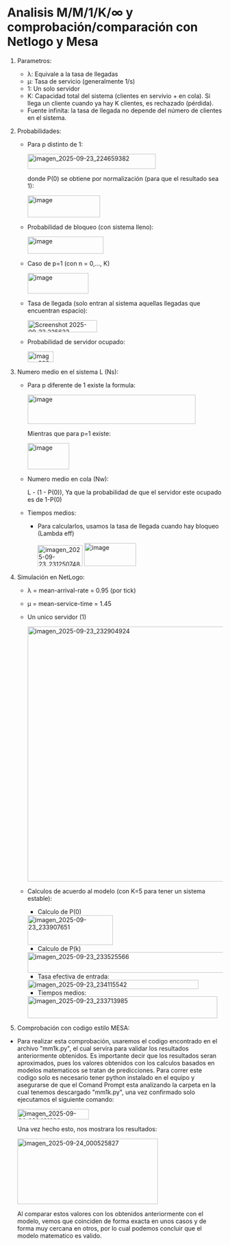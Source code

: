 # Analisis M/M/1/K/∞ y comprobación/comparación con Netlogo y Mesa

1) Parametros:

   - λ: Equivale a la tasa de llegadas
   - μ: Tasa de servicio (generalmente 1/s)
   - 1: Un solo servidor
   - K: Capacidad total del sistema (clientes en servivio + en cola). Si llega un cliente cuando ya hay K clientes, es rechazado (pérdida).
   - Fuente infinita: la tasa de llegada no depende del número de clientes en el sistema.

2) Probabilidades:

   - Para p distinto de 1:

     <img width="299" height="35" alt="imagen_2025-09-23_224659382" src="https://github.com/user-attachments/assets/32e5637b-8e99-467e-896c-18b6ada0780c" />

     donde P(0) se obtiene por normalización (para que el resultado sea 1):

     <img width="169" height="51" alt="image" src="https://github.com/user-attachments/assets/9b46263e-7f66-4456-9281-48eb9848fe05" />


   - Probabilidad de bloqueo (con sistema lleno):
  
     <img width="177" height="40" alt="image" src="https://github.com/user-attachments/assets/9796872d-e103-4c2f-96d4-ab739e0ecc2e" />

   - Caso de p=1 (con n = 0,..., K)

     <img width="142" height="48" alt="image" src="https://github.com/user-attachments/assets/d3db5839-b58f-4f3d-930f-0a5c979e2a99" />

   - Tasa de llegada (solo entran al sistema aquellas llegadas que encuentran espacio):

     <img width="162" height="28" alt="Screenshot 2025-09-23 225623" src="https://github.com/user-attachments/assets/130bf47c-34df-48c5-ba68-46265329bb8d" />

   - Probabilidad de servidor ocupado:

     <img width="60" height="25" alt="imagen_2025-09-23_230501656" src="https://github.com/user-attachments/assets/be3c5ba3-1ed8-4440-8765-384656a89fcb" />



3) Numero medio en el sistema L (Ns):
   
   - Para p diferente de 1 existe la formula:

       <img width="392" height="68" alt="image" src="https://github.com/user-attachments/assets/a7a73bf6-55f6-467a-b605-51806f20b0cf" />

     Mientras que para p=1 existe:

       <img width="97" height="61" alt="image" src="https://github.com/user-attachments/assets/ef889434-1eb9-4b7b-81c1-df119e0c052e" />

   - Numero medio en cola (Nw):

     L - (1 - P(0)),
     Ya que la probabilidad de que el servidor este ocupado es de 1-P(0)

   - Tiempos medios:

     - Para calcularlos, usamos la tasa de llegada cuando hay bloqueo (Lambda eff)

        <img width="105" height="49" alt="imagen_2025-09-23_231250748" src="https://github.com/user-attachments/assets/b12846b1-e31a-4692-b7f2-3dbeb31ba8a0" />

        <img width="121" height="54" alt="image" src="https://github.com/user-attachments/assets/ffba93aa-8532-46b8-bc2c-24f660806669" />


4) Simulación en NetLogo:

   - λ = mean-arrival-rate = 0.95 (por tick)
   - μ = mean-service-time = 1.45
   - Un unico servidor (1)

      <img width="910" height="595" alt="imagen_2025-09-23_232904924" src="https://github.com/user-attachments/assets/67046da5-8ecf-42c1-858f-572c92ccc20f" />

   - Calculos de acuerdo al modelo (con K=5 para tener un sistema estable):
  
     - Calculo de P(0)

      <img width="199" height="69" alt="imagen_2025-09-23_233907651" src="https://github.com/user-attachments/assets/90702b2d-80a0-4488-bd39-e0b2488eab15" />
  
      - Calculo de P(k)

      <img width="537" height="48" alt="imagen_2025-09-23_233525566" src="https://github.com/user-attachments/assets/68fa5e27-dc75-4e07-a272-affe19349634" />
  
      - Tasa efectiva de entrada:
     
      <img width="399" height="21" alt="imagen_2025-09-23_234115542" src="https://github.com/user-attachments/assets/df2a6c85-d4d1-4ab1-b737-7c4bbddb92d6" />


     - Tiempos medios:

      <img width="443" height="51" alt="imagen_2025-09-23_233713985" src="https://github.com/user-attachments/assets/aca12e46-4599-4145-8178-2877267a6483" />

5) Comprobación con codigo estilo MESA:

  -  Para realizar esta comprobación, usaremos el codigo encontrado en el archivo "mm1k.py", el cual servira para validar los resultados anteriormente obtenidos. Es importante decir que los resultados seran aproximados, pues los valores obtenidos con los calculos basados en modelos matematicos se tratan de predicciones. Para correr este codigo solo es necesario tener python instalado en el equipo y asegurarse de que el Comand Prompt esta analizando la carpeta en la cual tenemos descargado "mm1k.py", una vez confirmado solo ejecutamos el siguiente comando:

     <img width="167" height="24" alt="imagen_2025-09-24_000421296" src="https://github.com/user-attachments/assets/4066e65e-abc1-4373-ada4-b1b2193a348f" />

     Una vez hecho esto, nos mostrara los resultados:

     <img width="328" height="153" alt="imagen_2025-09-24_000525827" src="https://github.com/user-attachments/assets/e52f88c2-3322-4dac-b2a1-8a9281cbb0c0" />

     Al comparar estos valores con los obtenidos anteriormente con el modelo, vemos que coinciden de forma exacta en unos casos y de forma muy cercana en otros, por lo cual podemos concluir que el modelo matematico es valido.


   
   







    




   
      


  
     
